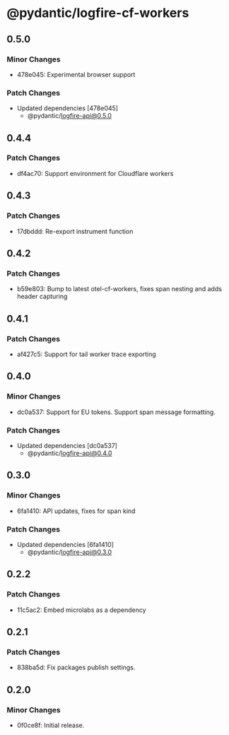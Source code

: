 # @pydantic/logfire-cf-workers

## 0.5.0

### Minor Changes

- 478e045: Experimental browser support

### Patch Changes

- Updated dependencies [478e045]
  - @pydantic/logfire-api@0.5.0

## 0.4.4

### Patch Changes

- df4ac70: Support environment for Cloudflare workers

## 0.4.3

### Patch Changes

- 17dbddd: Re-export instrument function

## 0.4.2

### Patch Changes

- b59e803: Bump to latest otel-cf-workers, fixes span nesting and adds header capturing

## 0.4.1

### Patch Changes

- af427c5: Support for tail worker trace exporting

## 0.4.0

### Minor Changes

- dc0a537: Support for EU tokens. Support span message formatting.

### Patch Changes

- Updated dependencies [dc0a537]
  - @pydantic/logfire-api@0.4.0

## 0.3.0

### Minor Changes

- 6fa1410: API updates, fixes for span kind

### Patch Changes

- Updated dependencies [6fa1410]
  - @pydantic/logfire-api@0.3.0

## 0.2.2

### Patch Changes

- 11c5ac2: Embed microlabs as a dependency

## 0.2.1

### Patch Changes

- 838ba5d: Fix packages publish settings.

## 0.2.0

### Minor Changes

- 0f0ce8f: Initial release.
